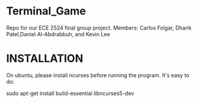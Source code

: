 Terminal_Game
=============

Repo for our ECE 2524 final group project. Members: Carlos Folgar, Dharik Patel,Daniel Al-Abdrabbuh, and Kevin Lee


INSTALLATION
=============

On ubuntu, please install ncurses before running the program. It's easy to do:

sudo apt-get install build-essential libncurses5-dev
